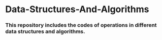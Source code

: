 # Data-Structures-And-Algorithms
### This repository includes the codes of operations in different data structures and algorithms.
